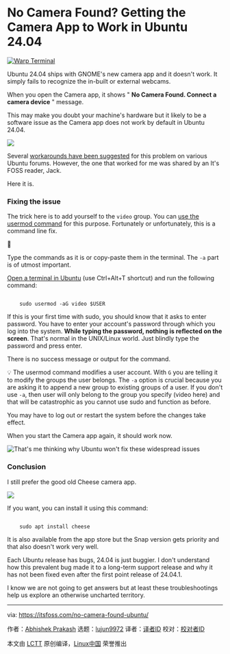 [#]: subject: "No Camera Found? Getting the Camera App to Work in Ubuntu 24.04"
[#]: via: "https://itsfoss.com/no-camera-found-ubuntu/"
[#]: author: "Abhishek Prakash https://itsfoss.com/author/abhishek/"
[#]: collector: "lujun9972/lctt-scripts-1705972010"
[#]: translator: " "
[#]: reviewer: " "
[#]: publisher: " "
[#]: url: " "

No Camera Found? Getting the Camera App to Work in Ubuntu 24.04
======

[![Warp Terminal][1]][2]

Ubuntu 24.04 ships with GNOME's new camera app and it doesn't work. It simply fails to recognize the in-built or external webcams.

When you open the Camera app, it shows " **No Camera Found. Connect a camera device** " message.

This may make you doubt your machine's hardware but it likely to be a software issue as the Camera app does not work by default in Ubuntu 24.04.

![][3]

Several [workarounds have been suggested][4] for this problem on various Ubuntu forums. However, the one that worked for me was shared by an It's FOSS reader, Jack.

Here it is.

### Fixing the issue

The trick here is to add yourself to the `video` group. You can [use the usermod command][5] for this purpose. Fortunately or unfortunately, this is a command line fix.

🚧

Type the commands as it is or copy-paste them in the terminal. The `-a` part is of utmost important.

[Open a terminal in Ubuntu][6] (use Ctrl+Alt+T shortcut) and run the following command:

```

    sudo usermod -aG video $USER

```

If this is your first time with sudo, you should know that it asks to enter password. You have to enter your account's password through which you log into the system. **While typing the password, nothing is reflected on the screen**. That's normal in the UNIX/Linux world. Just blindly type the password and press enter.

There is no success message or output for the command.

💡 The usermod command modifies a user account. With `G` you are telling it to modify the groups the user belongs. The `-a` option is crucial because you are asking it to append a new group to existing groups of a user. If you don't use `-a`, then user will only belong to the group you specify (video here) and that will be catastrophic as you cannot use sudo and function as before.

You may have to log out or restart the system before the changes take effect.

When you start the Camera app again, it should work now.

![That's me thinking why Ubuntu won't fix these widespread issues][7]

### Conclusion

I still prefer the good old Cheese camera app.

![][8]

If you want, you can install it using this command:

```

    sudo apt install cheese

```

It is also available from the app store but the Snap version gets priority and that also doesn't work very well.

Each Ubuntu release has bugs, 24.04 is just buggier. I don't understand how this prevalent bug made it to a long-term support release and why it has not been fixed even after the first point release of 24.04.1.

I know we are not going to get answers but at least these troubleshootings help us explore an otherwise uncharted territory.

--------------------------------------------------------------------------------

via: https://itsfoss.com/no-camera-found-ubuntu/

作者：[Abhishek Prakash][a]
选题：[lujun9972][b]
译者：[译者ID](https://github.com/译者ID)
校对：[校对者ID](https://github.com/校对者ID)

本文由 [LCTT](https://github.com/LCTT/TranslateProject) 原创编译，[Linux中国](https://linux.cn/) 荣誉推出

[a]: https://itsfoss.com/author/abhishek/
[b]: https://github.com/lujun9972
[1]: https://itsfoss.com/assets/images/warp-terminal.webp
[2]: https://www.warp.dev?utm_source=its_foss&utm_medium=display&utm_campaign=linux_launch
[3]: https://itsfoss.com/content/images/2024/09/image.png
[4]: https://askubuntu.com/questions/1516484/camera-not-working-in-ubuntu-24-04-for-my-dell-xps-13-9320
[5]: https://linuxhandbook.com/usermod-command/
[6]: https://itsfoss.com/open-terminal-ubuntu/
[7]: https://itsfoss.com/content/images/2024/09/gnome-camera-app-working-ubuntu.webp
[8]: https://itsfoss.com/content/images/2024/09/open-camera-app-ubuntu-24-04.png
